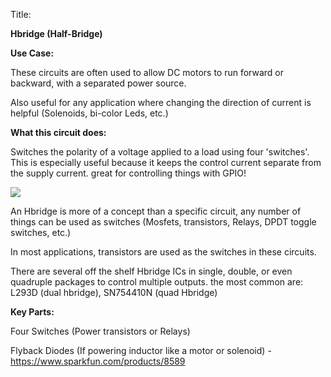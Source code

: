 Title:

**Hbridge (Half-Bridge)**

**Use Case:**

These circuits are often used to allow DC motors to run forward or backward, with a separated power source.

Also useful for any application where changing the direction of current is helpful (Solenoids, bi-color Leds, etc.)



**What this circuit does:**

Switches the polarity of a voltage applied to a load using four &#39;switches&#39;. This is especially useful because it keeps the control current separate from the supply current. great for controlling things with GPIO!

![](https://2.bp.blogspot.com/-rukfP-mRul4/V1RA\_oIcaBI/AAAAAAAADkk/corNcSAUHxQtIThqKSMcfvHygg1jJ57dgCKgB/s1600/hbridge.png)

An Hbridge is more of a concept than a specific circuit, any number of things can be used as switches (Mosfets, transistors, Relays, DPDT toggle switches, etc.)



In most applications, transistors are used as the switches in these circuits.

There are several off the shelf Hbridge ICs in single, double, or even quadruple packages to control multiple outputs. the most common are:  L293D (dual hbridge), SN754410N (quad Hbridge)



**Key Parts:**

Four Switches (Power transistors or Relays)

Flyback Diodes (If powering inductor like a motor or solenoid)  -  https://www.sparkfun.com/products/8589
